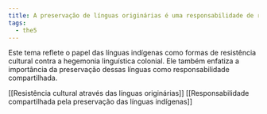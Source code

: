 ```yaml
---
title: A preservação de línguas originárias é uma responsabilidade de resistência
tags:
  - the5
---
```



Este tema reflete o papel das línguas indígenas como formas de resistência cultural contra a hegemonia linguística colonial. Ele também enfatiza a importância da preservação dessas línguas como responsabilidade compartilhada.

[[Resistência cultural através das línguas originárias]]
[[Responsabilidade compartilhada pela preservação das línguas indígenas]]

